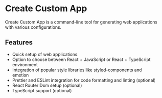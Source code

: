 # Create Custom App

Create Custom App is a command-line tool for generating web applications with various configurations.

## Features

- Quick setup of web applications
- Option to choose between React + JavaScript or React + TypeScript environment
- Integration of popular style libraries like styled-components and emotion
- Prettier and ESLint integration for code formatting and linting (optional)
- React Router Dom setup (optional)
- TypeScript support (optional)
